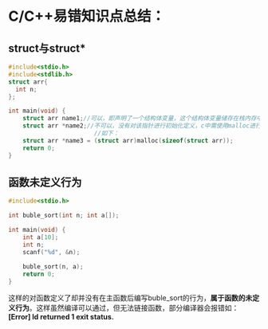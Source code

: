 # C/C++易错知识点总结：

## struct与struct*

```c
#include<stdio.h>
#include<stdlib.h>
struct arr{
  int n;  
};

int main(void) {
    struct arr name1;//可以，即声明了一个结构体变量，这个结构体变量储存在栈内存中
    struct arr *name2;//不可以，没有对该指针进行初始化定义，c中需使用malloc进行动态内存分配
    					//如下：
    struct arr *name3 = (struct arr)malloc(sizeof(struct arr));
    return 0;
}
```

## 函数未定义行为

```c
#include<stdio.h>

int buble_sort(int n; int a[]);

int main(void) {
    int a[10];
    int n;
    scanf("%d", &n);
    
    buble_sort(n, a);
    return 0;
}
```

这样的对函数定义了却并没有在主函数后编写buble_sort的行为，**属于函数的未定义行为**。这样虽然编译可以通过，但无法链接函数，部分编译器会报错如：**[Error] ld returned 1 exit status.**

